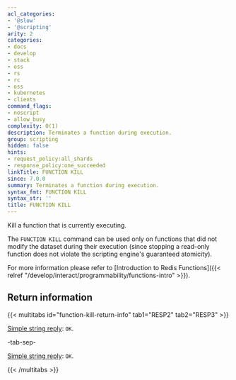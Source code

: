 ```yaml
---
acl_categories:
- '@slow'
- '@scripting'
arity: 2
categories:
- docs
- develop
- stack
- oss
- rs
- rc
- oss
- kubernetes
- clients
command_flags:
- noscript
- allow_busy
complexity: O(1)
description: Terminates a function during execution.
group: scripting
hidden: false
hints:
- request_policy:all_shards
- response_policy:one_succeeded
linkTitle: FUNCTION KILL
since: 7.0.0
summary: Terminates a function during execution.
syntax_fmt: FUNCTION KILL
syntax_str: ''
title: FUNCTION KILL
---
```

Kill a function that is currently executing.


The `FUNCTION KILL` command can be used only on functions that did not modify the dataset during their execution (since stopping a read-only function does not violate the scripting engine's guaranteed atomicity).

For more information please refer to [Introduction to Redis Functions]({{< relref "/develop/interact/programmability/functions-intro" >}}).

## Return information

{{< multitabs id="function-kill-return-info" 
    tab1="RESP2" 
    tab2="RESP3" >}}

[Simple string reply](../../develop/reference/protocol-spec#simple-strings): `OK`.

-tab-sep-

[Simple string reply](../../develop/reference/protocol-spec#simple-strings): `OK`.

{{< /multitabs >}}
